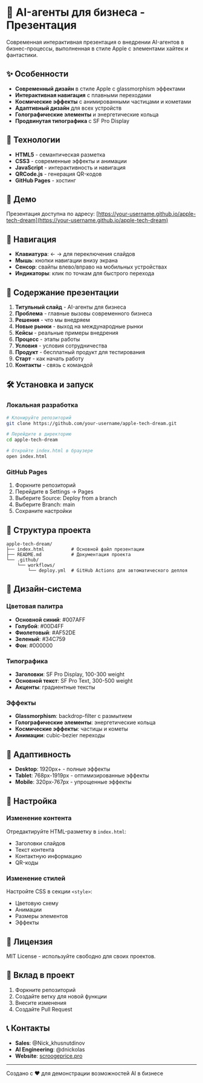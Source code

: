 # 🚀 AI-агенты для бизнеса - Презентация

Современная интерактивная презентация о внедрении AI-агентов в бизнес-процессы, выполненная в стиле Apple с элементами хайтек и фантастики.

## ✨ Особенности

- **Современный дизайн** в стиле Apple с glassmorphism эффектами
- **Интерактивная навигация** с плавными переходами
- **Космические эффекты** с анимированными частицами и кометами
- **Адаптивный дизайн** для всех устройств
- **Голографические элементы** и энергетические кольца
- **Продвинутая типографика** с SF Pro Display

## 🎨 Технологии

- **HTML5** - семантическая разметка
- **CSS3** - современные эффекты и анимации
- **JavaScript** - интерактивность и навигация
- **QRCode.js** - генерация QR-кодов
- **GitHub Pages** - хостинг

## 🚀 Демо

Презентация доступна по адресу: [https://your-username.github.io/apple-tech-dream](https://your-username.github.io/apple-tech-dream)

## 📱 Навигация

- **Клавиатура**: ← → для переключения слайдов
- **Мышь**: кнопки навигации внизу экрана
- **Сенсор**: свайпы влево/вправо на мобильных устройствах
- **Индикаторы**: клик по точкам для быстрого перехода

## 🎯 Содержание презентации

1. **Титульный слайд** - AI-агенты для бизнеса
2. **Проблема** - главные вызовы современного бизнеса
3. **Решения** - что мы внедряем
4. **Новые рынки** - выход на международные рынки
5. **Кейсы** - реальные примеры внедрения
6. **Процесс** - этапы работы
7. **Условия** - условия сотрудничества
8. **Продукт** - бесплатный продукт для тестирования
9. **Старт** - как начать работу
10. **Контакты** - связь с командой

## 🛠️ Установка и запуск

### Локальная разработка

```bash
# Клонируйте репозиторий
git clone https://github.com/your-username/apple-tech-dream.git

# Перейдите в директорию
cd apple-tech-dream

# Откройте index.html в браузере
open index.html
```

### GitHub Pages

1. Форкните репозиторий
2. Перейдите в Settings → Pages
3. Выберите Source: Deploy from a branch
4. Выберите Branch: main
5. Сохраните настройки

## 📁 Структура проекта

```
apple-tech-dream/
├── index.html          # Основной файл презентации
├── README.md           # Документация проекта
└── .github/
    └── workflows/
        └── deploy.yml  # GitHub Actions для автоматического деплоя
```

## 🎨 Дизайн-система

### Цветовая палитра

- **Основной синий**: #007AFF
- **Голубой**: #00D4FF
- **Фиолетовый**: #AF52DE
- **Зеленый**: #34C759
- **Фон**: #000000

### Типографика

- **Заголовки**: SF Pro Display, 100-300 weight
- **Основной текст**: SF Pro Text, 300-500 weight
- **Акценты**: градиентные тексты

### Эффекты

- **Glassmorphism**: backdrop-filter с размытием
- **Голографические элементы**: энергетические кольца
- **Космические эффекты**: частицы и кометы
- **Анимации**: cubic-bezier переходы

## 📱 Адаптивность

- **Desktop**: 1920px+ - полные эффекты
- **Tablet**: 768px-1919px - оптимизированные эффекты
- **Mobile**: 320px-767px - упрощенные эффекты

## 🔧 Настройка

### Изменение контента

Отредактируйте HTML-разметку в `index.html`:

- Заголовки слайдов
- Текст контента
- Контактную информацию
- QR-коды

### Изменение стилей

Настройте CSS в секции `<style>`:

- Цветовую схему
- Анимации
- Размеры элементов
- Эффекты

## 📄 Лицензия

MIT License - используйте свободно для своих проектов.

## 🤝 Вклад в проект

1. Форкните репозиторий
2. Создайте ветку для новой функции
3. Внесите изменения
4. Создайте Pull Request

## 📞 Контакты

- **Sales**: @Nick_khusnutdinov
- **AI Engineering**: @dnickolas
- **Website**: [scroogeprice.pro](https://scroogeprice.pro)

---

Создано с ❤️ для демонстрации возможностей AI в бизнесе

